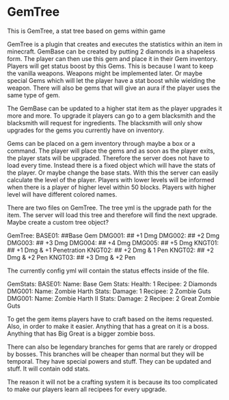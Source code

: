 # GemTree
This is GemTree, a stat tree based on gems within game

GemTree is a plugin that creates and executes the statistics within an item in minecraft.
GemBase can be created by putting 2 diamonds in a shapeless form.
The player can then use this gem and place it in their Gem inventory.
Players will get status boost by this Gems. This is because I want to keep the vanilla weapons.
Weapons might be implemented later.
Or maybe special Gems which will let the player have a stat boost while wielding the weapon.
There will also be gems that will give an aura if the player uses the same type of gem.

The GemBase can be updated to a higher stat item as the player upgrades it more and more.
To upgrade it players can go to a gem blacksmith and the blacksmith will request for ingredients.
The blacksmith will only show upgrades for the gems you currently have on inventory.

Gems can be placed on a gem inventory through maybe a box or a command.
The player will place the gems and as soon as the player exits, the player stats will be upgraded.
Therefore the server does not have to load every time. Instead there is a fixed object which will have
the stats of the player. Or maybe change the base stats. With this the server can easily calculate the level of
the player. Players with lower levels will be informed when there is a player of higher level within 50 blocks.
Players with higher level will have different colored names.

There are two files on GemTree. The tree yml is the upgrade path for the item. The server will load this tree
and therefore will find the next upgrade. Maybe create a custom tree object?

GemTree:
    BASE01: ##Base Gem
        DMG001: ## +1 Dmg
            DMG002: ## +2 Dmg
                DMG003: ## +3 Dmg
                    DMG004: ## +4 Dmg
                        DMG005: ## +5 Dmg
            KNGT01: ## +1 Dmg & +1 Penetration
                KNGT02: ## +2 Dmg & 1 Pen
                    KNGT02: ## +2 Dmg & +2 Pen
                        KNGT03: ## +3 Dmg & +2 Pen


The currently config yml will contain the status effects inside of the file.

GemStats:
    BASE01:
        Name: Base Gem
        Stats:
            Health: 1
        Recipee:
            2 Diamonds
    DMG001:
        Name: Zombie Harth
        Stats:
            Damage: 1
        Recipee:
            2 Zombie Guts
    DMG001:
        Name: Zombie Harth II
        Stats:
            Damage: 2
        Recipee:
            2 Great Zombie Guts
          
To get the gem items players have to craft based on the items requested. Also, in order to make it easier. Anything
that has a great on it is a boss. Anything that has Big Great is a bigger zombie boss.

There can also be legendary branches for gems that are rarely or dropped by bosses. This branches will be cheaper than normal
but they will be temporal. They have special powers and stuff. They can be updated and stuff. It will contain odd stats.

The reason it will not be a crafting system it is because its too complicated to make our players learn all recipees for every
upgrade.
